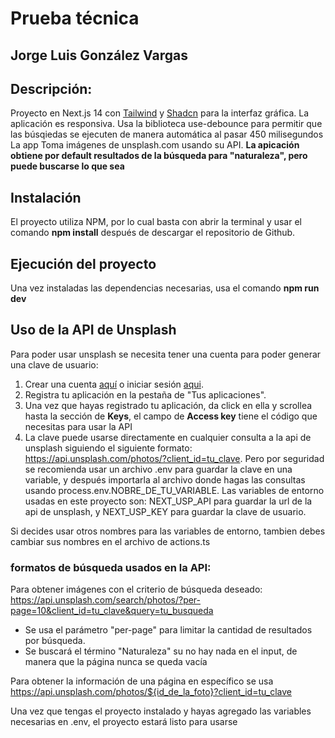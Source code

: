 # Prueba técnica

## Jorge Luis González Vargas

## Descripción:

Proyecto en Next.js 14 con [Tailwind](https://v1.tailwindcss.com/) y [Shadcn](https://ui.shadcn.com/) para la interfaz gráfica.
La aplicación es responsiva.
Usa la biblioteca use-debounce para permitir que las búsqiedas se ejecuten de manera automática al pasar 450 milisegundos
La app Toma imágenes de unsplash.com usando su API. **La apicación obtiene por default resultados de la búsqueda para "naturaleza", pero puede buscarse lo que sea**

## Instalación

El proyecto utiliza NPM, por lo cual basta con abrir la terminal y usar el comando **npm install** después de descargar el repositorio de Github.

## Ejecución del proyecto

Una vez instaladas las dependencias necesarias, usa el comando **npm run dev**

## Uso de la API de Unsplash

Para poder usar unsplash se necesita tener una cuenta para poder generar una clave de usuario:

1. Crear una cuenta [aquí](https://unsplash.com/es/%C3%BAnete) o iniciar sesión [aqui](https://unsplash.com/es/inicia-sesi%C3%B3n).
2. Registra tu aplicación en la pestaña de "Tus aplicaciones".
3. Una vez que hayas registrado tu aplicación, da click en ella y scrollea hasta la sección de **Keys**, el campo de **Access key** tiene el código que necesitas para usar la API
4. La clave puede usarse directamente en cualquier consulta a la api de unsplash siguiendo el siguiente formato: https://api.unsplash.com/photos/?client_id=tu_clave. Pero por seguridad se recomienda usar un archivo .env para guardar la clave en una variable, y después importarla al archivo donde hagas las consultas usando process.env.NOBRE_DE_TU_VARIABLE. Las variables de entorno usadas en este proyecto son: NEXT_USP_API para guardar la url de la api de unsplash, y NEXT_USP_KEY para guardar la clave de usuario.

Si decides usar otros nombres para las variables de entorno, tambien debes cambiar sus nombres en el archivo de actions.ts

### formatos de búsqueda usados en la API:

Para obtener imágenes con el criterio de búsqueda deseado: https://api.unsplash.com/search/photos/?per-page=10&client_id=tu_clave&query=tu_busqueda

- Se usa el parámetro "per-page" para limitar la cantidad de resultados por búsqueda.
- Se buscará el término "Naturaleza" su no hay nada en el input, de manera que la página nunca se queda vacía

Para obtener la información de una página en específico se usa https://api.unsplash.com/photos/${id_de_la_foto}?client_id=tu_clave

Una vez que tengas el proyecto instalado y hayas agregado las variables necesarias en .env, el proyecto estará listo para usarse
